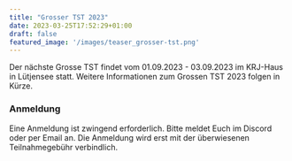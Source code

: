```yaml
---
title: "Grosser TST 2023"
date: 2023-03-25T17:52:29+01:00
draft: false
featured_image: '/images/teaser_grosser-tst.png'
---
```


Der nächste Grosse TST findet vom 01.09.2023 - 03.09.2023 im KRJ-Haus in Lütjensee statt. Weitere Informationen zum Grossen TST 2023 folgen in Kürze.

### Anmeldung

Eine Anmeldung ist zwingend erforderlich. Bitte meldet Euch im Discord oder per Email an. Die Anmeldung wird erst mit der überwiesenen Teilnahmegebühr verbindlich.
